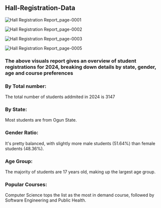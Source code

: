 ## Hall-Registration-Data


![Hall Registration Report_page-0001](https://github.com/user-attachments/assets/88b8bb07-e26e-4648-a17e-f8df6b103fd0)


![Hall Registration Report_page-0002](https://github.com/user-attachments/assets/26c22e0a-112a-41ac-8320-a1fa8d7fb0c7)


![Hall Registration Report_page-0003](https://github.com/user-attachments/assets/ca8cd535-d7d1-42a7-ab99-859b319935f1)


![Hall Registration Report_page-0005](https://github.com/user-attachments/assets/c1d27719-28fe-4b41-80d9-8547d49d7364)




### The above visuals report gives an overview of student registrations for 2024, breaking down details by state, gender, age and course preferences

### By Total number:
The total number of students addmited in 2024 is 3147

### By State:
Most students are from Ogun State.

### Gender Ratio: 
It's pretty balanced, with slightly more male students (51.64%) than female students (48.36%).

 ### Age Group:
 The majority of students are 17 years old, making up the largest age group.

### Popular Courses: 
Computer Science tops the list as the most in demand course, followed by Software Engineering and Public Health.
